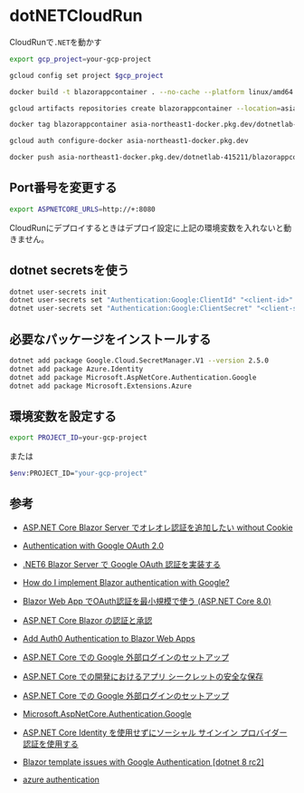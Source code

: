 # dotNETCloudRun

CloudRunで`.NET`を動かす

```bash
export gcp_project=your-gcp-project
```

```bash
gcloud config set project $gcp_project
```

```bash
docker build -t blazorappcontainer . --no-cache --platform linux/amd64
```

```bash
gcloud artifacts repositories create blazorappcontainer --location=asia-northeast1 --repository-format=docker
```

```bash
docker tag blazorappcontainer asia-northeast1-docker.pkg.dev/dotnetlab-415211/blazorappcontainer/blazorappcontainer:latest
```

```bash
gcloud auth configure-docker asia-northeast1-docker.pkg.dev
```

```bash
docker push asia-northeast1-docker.pkg.dev/dotnetlab-415211/blazorappcontainer/blazorappcontainer:latest
```

## Port番号を変更する

```bash
export ASPNETCORE_URLS=http://+:8080
```

CloudRunにデプロイするときはデプロイ設定に上記の環境変数を入れないと動きません。

## dotnet secretsを使う

```bash
dotnet user-secrets init
dotnet user-secrets set "Authentication:Google:ClientId" "<client-id>"
dotnet user-secrets set "Authentication:Google:ClientSecret" "<client-secret>"
```

## 必要なパッケージをインストールする

```bash
dotnet add package Google.Cloud.SecretManager.V1 --version 2.5.0
dotnet add package Azure.Identity
dotnet add package Microsoft.AspNetCore.Authentication.Google
dotnet add package Microsoft.Extensions.Azure
```

## 環境変数を設定する

```bash
export PROJECT_ID=your-gcp-project
```

または
  
```bash
$env:PROJECT_ID="your-gcp-project"
```

## 参考

- [ASP.NET Core Blazor Server でオレオレ認証を追加したい without Cookie](https://zenn.dev/microsoft/articles/blazor-oreore-auth-part3)
- [Authentication with Google OAuth 2.0](https://blazorschool.com/tutorial/blazor-wasm/dotnet7/authentication-with-google-oauth-2-931158)
- [.NET6 Blazor Server で Google OAuth 認証を実装する](https://qiita.com/beginnnnner/items/ba54f2bc72a2584e4ae9)
- [How do I implement Blazor authentication with Google?](https://www.syncfusion.com/faq/blazor/general/how-do-i-implement-blazor-authentication-with-google)
- [Blazor Web App でOAuth認証を最小規模で使う (ASP.NET Core 8.0)](https://zenn.dev/tetr4lab/articles/1946ec08aec508)
- [ASP.NET Core Blazor の認証と承認](https://learn.microsoft.com/ja-jp/aspnet/core/blazor/security/?view=aspnetcore-8.0)
- [Add Auth0 Authentication to Blazor Web Apps](https://auth0.com/blog/auth0-authentication-blazor-web-apps/)
- [ASP.NET Core での Google 外部ログインのセットアップ](https://learn.microsoft.com/ja-jp/aspnet/core/security/authentication/social/google-logins?view=aspnetcore-8.0)
- [ASP.NET Core での開発におけるアプリ シークレットの安全な保存](https://learn.microsoft.com/ja-jp/aspnet/core/security/app-secrets?view=aspnetcore-8.0&tabs=windows#enable-secret-storage)
- [ASP.NET Core での Google 外部ログインのセットアップ](https://learn.microsoft.com/ja-jp/aspnet/core/security/authentication/social/google-logins?view=aspnetcore-8.0)
- [Microsoft.AspNetCore.Authentication.Google](https://www.nuget.org/packages/Microsoft.AspNetCore.Authentication.Google#versions-body-tab)
- [ASP.NET Core Identity を使用せずにソーシャル サインイン プロバイダー認証を使用する](https://learn.microsoft.com/ja-jp/aspnet/core/security/authentication/social/social-without-identity?view=aspnetcore-8.0&viewFallbackFrom=aspnetcore-3.0)
- [Blazor template issues with Google Authentication [dotnet 8 rc2]](https://github.com/dotnet/aspnetcore/issues/51402)

- [azure authentication](https://learn.microsoft.com/ja-jp/dotnet/azure/sdk/authentication/on-premises-apps?tabs=azure-portal%2Cwindows%2Ccommand-line)
